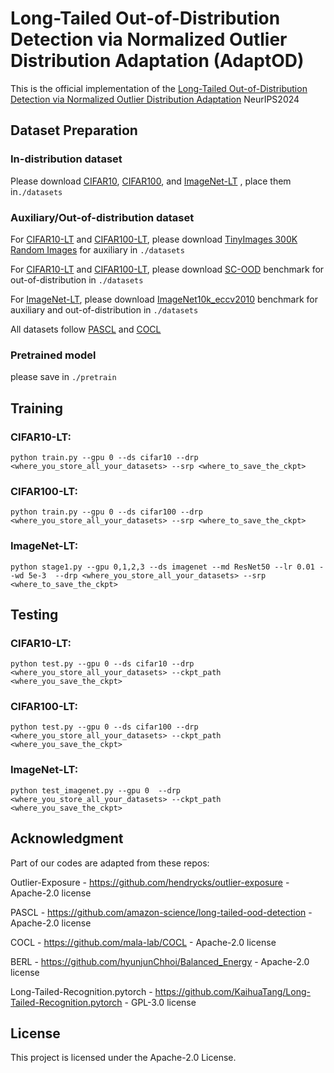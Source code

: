 # Long-Tailed Out-of-Distribution Detection via Normalized Outlier Distribution Adaptation (AdaptOD)

This is the official implementation of the [Long-Tailed Out-of-Distribution Detection via Normalized Outlier Distribution Adaptation]() NeurIPS2024

## Dataset Preparation

### In-distribution dataset

Please download [CIFAR10](), [CIFAR100](), and [ImageNet-LT](https://liuziwei7.github.io/projects/LongTail.html) , place them  in`./datasets` 

### Auxiliary/Out-of-distribution dataset

For [CIFAR10-LT]() and [CIFAR100-LT](), please download [TinyImages 300K Random Images]() for auxiliary in `./datasets` 

For [CIFAR10-LT]() and [CIFAR100-LT](), please download [SC-OOD](https://jingkang50.github.io/projects/scood) benchmark  for out-of-distribution in `./datasets` 

For [ImageNet-LT](https://liuziwei7.github.io/projects/LongTail.html), please download [ImageNet10k_eccv2010](https://image-net.org/data/imagenet10k_eccv2010.tar) benchmark for auxiliary and out-of-distribution in `./datasets` 

All datasets follow [PASCL](https://github.com/amazon-science/long-tailed-ood-detection) and [COCL](https://github.com/mala-lab/COCL)

### Pretrained model

please save in `./pretrain`

## Training

### CIFAR10-LT: 

```
python train.py --gpu 0 --ds cifar10 --drp <where_you_store_all_your_datasets> --srp <where_to_save_the_ckpt>
```

### CIFAR100-LT:

```
python train.py --gpu 0 --ds cifar100 --drp <where_you_store_all_your_datasets> --srp <where_to_save_the_ckpt>
```

### ImageNet-LT:

```
python stage1.py --gpu 0,1,2,3 --ds imagenet --md ResNet50 --lr 0.01 --wd 5e-3  --drp <where_you_store_all_your_datasets> --srp <where_to_save_the_ckpt>
```

## Testing

### CIFAR10-LT:

```
python test.py --gpu 0 --ds cifar10 --drp <where_you_store_all_your_datasets> --ckpt_path <where_you_save_the_ckpt>
```

### CIFAR100-LT:

```
python test.py --gpu 0 --ds cifar100 --drp <where_you_store_all_your_datasets> --ckpt_path <where_you_save_the_ckpt>
```

### ImageNet-LT:

```
python test_imagenet.py --gpu 0  --drp <where_you_store_all_your_datasets> --ckpt_path <where_you_save_the_ckpt>
```


## Acknowledgment

Part of our codes are adapted from these repos:

Outlier-Exposure - https://github.com/hendrycks/outlier-exposure - Apache-2.0 license

PASCL - https://github.com/amazon-science/long-tailed-ood-detection - Apache-2.0 license

COCL - https://github.com/mala-lab/COCL - Apache-2.0 license

BERL - https://github.com/hyunjunChhoi/Balanced_Energy - Apache-2.0 license

Long-Tailed-Recognition.pytorch - https://github.com/KaihuaTang/Long-Tailed-Recognition.pytorch - GPL-3.0 license

## License

This project is licensed under the Apache-2.0 License.
